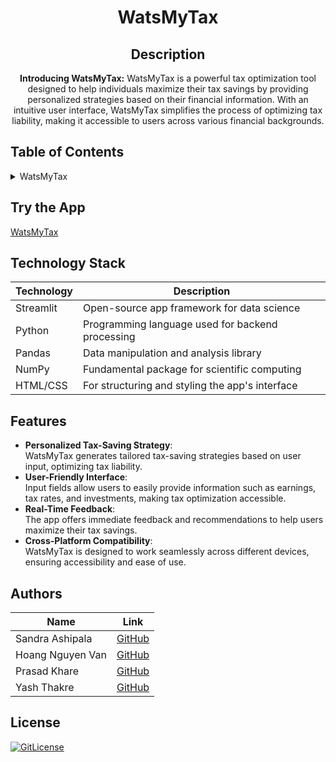 <!-- PROJECT TITLE -->
<h1 align="center">WatsMyTax</h1>
<div id="header" align="center">
</div>
<h2 align="center">
 Description
</h2>
<p align="center"><strong>Introducing WatsMyTax:</strong>
   WatsMyTax is a powerful tax optimization tool designed to help individuals maximize their tax savings by providing personalized strategies based on their financial information. With an intuitive user interface, WatsMyTax simplifies the process of optimizing tax liability, making it accessible to users across various financial backgrounds.</p>

## Table of Contents

<details>
<summary>WatsMyTax</summary>

- [Application Description](#application-description)
- [Table of Contents](#table-of-contents)
- [Try the App](#try-the-app)
- [Technology Stack](#technology-stack)
- [Features](#features)
- [Authors](#authors)
- [License](#license)

</details>

## Try the App

[WatsMyTax](https://aitaxoptimizer.streamlit.app/)

## Technology Stack

| Technology   | Description                                      |
| ------------ | ------------------------------------------------ |
| Streamlit    | Open-source app framework for data science       |
| Python       | Programming language used for backend processing |
| Pandas       | Data manipulation and analysis library           |
| NumPy        | Fundamental package for scientific computing     |
| HTML/CSS     | For structuring and styling the app's interface   |

## Features

- **Personalized Tax-Saving Strategy**:<br> WatsMyTax generates tailored tax-saving strategies based on user input, optimizing tax liability.
- **User-Friendly Interface**:<br> Input fields allow users to easily provide information such as earnings, tax rates, and investments, making tax optimization accessible.
- **Real-Time Feedback**:<br> The app offers immediate feedback and recommendations to help users maximize their tax savings.
- **Cross-Platform Compatibility**:<br> WatsMyTax is designed to work seamlessly across different devices, ensuring accessibility and ease of use.

## Authors

| Name               | Link                                      |
| ------------------ | ----------------------------------------- |
| Sandra Ashipala     | [GitHub](https://github.com/sandramsc) |
| Hoang Nguyen Van | [GitHub](https://github.com/hoangnv170752) |
| Prasad Khare | [GitHub](https://github.com/pakhare) |
| Yash Thakre | [GitHub](https://github.com/yash9904) |

## License

[![GitLicense](https://img.shields.io/badge/License-MIT-lime.svg)](https://github.com/yourusername/WatsAI/blob/main/LICENSE) <!-- Update link with your repo -->

